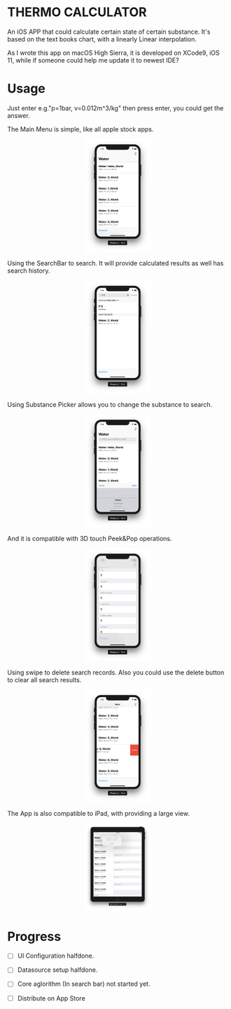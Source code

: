 #  THERMO CALCULATOR
An iOS APP that could calculate certain state of certain substance.
It's based on the text books chart, with a linearly Linear interpolation.

As I wrote this app on macOS High Sierra, it is developed on XCode9, iOS 11, while if someone could help me update it to newest IDE?
# Usage
Just enter e.g."p=1bar, v=0.012m^3/kg" then press enter, you could get the answer.

The Main Menu is simple, like all apple stock apps.

<div div align=center><img src="ThermoCalc/ScreenShots/main_screen.png" width = "30%" height = "30%" /></div>

Using the SearchBar to search. It will provide calculated results as well has search history.

<div div align=center><img src="ThermoCalc/ScreenShots/Search.png" width = "30%" height = "30%" /></div>

Using Substance Picker allows you to change the substance to search.

<div div align=center><img src="ThermoCalc/ScreenShots/Substance_Picker.png" width = "30%" height = "30%" /></div>

And it is compatible with 3D touch Peek&Pop operations.

<div div align=center><img src="ThermoCalc/ScreenShots/3D_touch.png" width = "30%" height = "30%" /></div>

Using swipe to delete search records. Also you could use the delete button to clear all search results.

<div div align=center><img src="ThermoCalc/ScreenShots/DeleteAction.png" width = "30%" height = "30%" /></div>

The App is also compatible to iPad, with providing a large view.

<div div align=center><img src="ThermoCalc/ScreenShots/iPad.png" width = "30%" height = "30%" /></div>

# Progress
- [ ] UI Configuration halfdone.

- [ ] Datasource setup halfdone.

- [ ] Core aglorithm (In search bar) not started yet.

- [ ] Distribute on App Store

